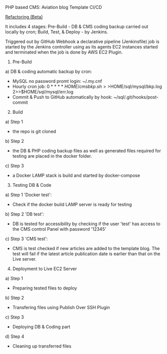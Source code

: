 PHP based CMS: Aviation blog Template CI/CD

[Refactoring (Beta)](https://github.com/HarrierPanels/sql/blob/Beta/mysql/README.md)

It includes 4 stages: Pre-Build - DB & CMS coding backup carried out locally by cron; Build, Test, & Deploy - by Jenkins. 

Triggered out by GitHub Webhook a declarative pipeline (Jenkinsfile) job is started by the Jenkins controller using as its agents EC2 instances started and terminated when the job is done by AWS EC2 Plugin.

1. Pre-Build

a) DB & coding automatic backup by cron:
 - MySQL no password promt login:
   ~/.my.cnf
 - Hourly cron job:
   0 * * * * $HOME/cmsbkp.sh >>$HOME/sql/mysql/bkp.log 2>>$HOME/sql/mysql/err.log
 - Commit & Push to GitHub automatically by hook:
   ~/sql/.git/hooks/post-commit

2. Build

a) Step 1
 - the repo is git cloned

b) Step 2
 - the DB & PHP coding backup files as well as generated files required for testing are placed in the docker folder.

c) Step 3
- a Docker LAMP stack is build and started by docker-compose

3. Testing DB & Code

a) Step 1 'Docker test':
 - Check if the docker build LAMP server is ready for testing

b) Step 2 'DB test':
- DB is tested for accessibility by checking if the user 'test' has access to the CMS control Panel with password '12345'

c) Step 3 'CMS test':
- CMS is test checked if new articles are added to the template blog. The test will fail if the latest article publication date is earlier than that on the Live server.

4. Deployment to Live EC2 Server

a)  Step 1
 - Preparing tested files to deploy

b) Step 2
 - Transfering files using Publish Over SSH Plugin

c) Step 3
 - Deploying DB & Coding part

d) Step 4 
 - Cleaning up transferred files 
